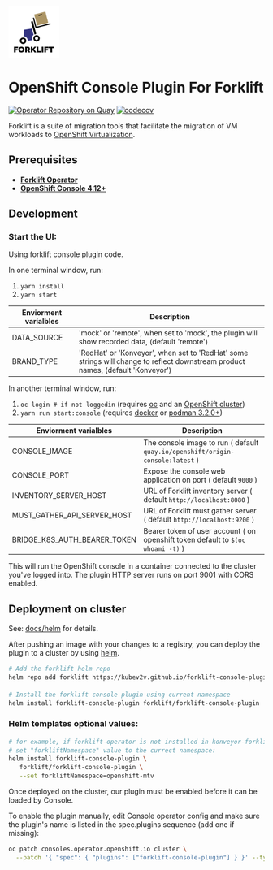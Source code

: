 <img src="icons/forklift-logo-lightbg.svg" alt="Logo" width="100" />

# OpenShift Console Plugin For Forklift

[![Operator Repository on Quay](https://quay.io/repository/kubevirt-ui/forklift-console-plugin/status "Plugin Repository on Quay")](https://quay.io/repository/kubevirt-ui/forklift-console-plugin)
[![codecov](https://codecov.io/gh/kubev2v/forklift-console-plugin/branch/main/graph/badge.svg?token=NsQ3mmCTNw)](https://codecov.io/gh/kubev2v/forklift-console-plugin)

Forklift is a suite of migration tools that facilitate the migration of VM workloads to [OpenShift Virtualization](https://cloud.redhat.com/learn/topics/virtualization/).

## Prerequisites

* [__Forklift Operator__](https://github.com/kubev2v/forklift-operator/)
* [__OpenShift Console 4.12+__](https://www.openshift.com/)

## Development

### Start the UI:

Using forklift console plugin code.

In one terminal window, run:

1. `yarn install`
2. `yarn start`

| Enviorment varialbles | Description |
| --------------------|-------------|
| DATA_SOURCE         | 'mock' or 'remote', when set to 'mock', the plugin will show recorded data, (default 'remote') |
| BRAND_TYPE          | 'RedHat' or 'Konveyor', when set to 'RedHat' some strings will change to reflect downstream product names, (default 'Konveyor') |

In another terminal window, run:

1. `oc login # if not loggedin` (requires [oc](https://console.redhat.com/openshift/downloads) and an [OpenShift cluster](https://console.redhat.com/openshift/create))
2. `yarn run start:console` (requires [docker](https://www.docker.com) or [podman 3.2.0+](https://podman.io))

| Enviorment varialbles | Description  |
| -------|--------------|
| CONSOLE_IMAGE | The console image to run ( default `quay.io/openshift/origin-console:latest` )|
| CONSOLE_PORT | Expose the console web application on port ( default `9000` )|
| INVENTORY_SERVER_HOST | URL of Forklift inventory server ( default `http://localhost:8080` )|
| MUST_GATHER_API_SERVER_HOST | URL of Forklift must gather server ( default `http://localhost:9200` )|
| BRIDGE_K8S_AUTH_BEARER_TOKEN | Bearer token of user account ( on openshift token default to `$(oc whoami -t)` )|

This will run the OpenShift console in a container connected to the cluster
you've logged into. The plugin HTTP server runs on port 9001 with CORS enabled.

## Deployment on cluster

See: [docs/helm](/docs/helm.md) for details.

After pushing an image with your changes to a registry, you can deploy the
plugin to a cluster by using [helm](https://helm.sh/).

```bash
# Add the forklift helm repo
helm repo add forklift https://kubev2v.github.io/forklift-console-plugin

# Install the forklift console plugin using current namespace
helm install forklift-console-plugin forklift/forklift-console-plugin
```

### Helm templates optional values:

```bash
# for example, if forklift-operator is not installed in konveyor-forklift namespace,
# set "forkliftNamespace" value to the currect namespace:
helm install forklift-console-plugin \
   forklift/forklift-console-plugin \
   --set forkliftNamespace=openshift-mtv 
```

Once deployed on the cluster, our plugin must be enabled before it can be loaded by Console.

To enable the plugin manually, edit Console operator config and make sure the plugin's name is listed in the spec.plugins sequence (add one if missing):

```bash
oc patch consoles.operator.openshift.io cluster \
  --patch '{ "spec": { "plugins": ["forklift-console-plugin"] } }' --type=merge
```

